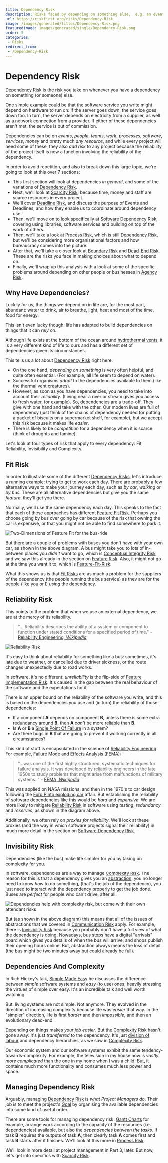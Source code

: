 ```yaml
---
title: Dependency Risk
description: Risks faced by depending on something else,  e.g. an event, process, person, piece of software or an organisation. 
url: https://riskfirst.org/risks/Dependency-Risk
image: /images/generated/titles/Dependency-Risk.png
featuredimage: images/generated/single/Dependency-Risk.png
order: 5
categories:
 - Risks
redirect_from: 
 - /Dependency-Risk
---
```


# Dependency Risk

[Dependency Risk](Dependency-Risk.md) is the risk you take on whenever you have a dependency on something (or someone) else.   <!-- tweet-end -->

One simple example could be that the software service you write might depend on hardware to run on:  if the server goes down, the service goes down too.  In turn, the server depends on electricity from a supplier, as well as a network connection from a provider.  If either of these dependencies aren't met, the service is out of commission.

Dependencies can be on _events_, _people_, _teams_, _work_, _processes_, _software_, _services_, _money_ and pretty much _any resource_, and while every project will need some of these, they also _add risk_ to any project because the reliability of the project itself is now a function involving the reliability of the dependency.  

In order to avoid repetition, and also to break down this large topic, we're going to look at this over 7 sections:   

 - This first section will look at dependencies _in general_, and some of the variations of [Dependency Risk](Dependency-Risk.md).
 - Next, we'll look at [Scarcity Risk](Scarcity-Risk.md), because time, money and staff are scarce resources in every project.
 - We'll cover [Deadline Risk](Deadline-Risk.md), and discuss the purpose of Events and Deadlines, and how they enable us to coordinate around dependency use.
 - Then, we'll move on to look specifically at [Software Dependency Risk](Software-Dependency-Risk.md), covering using libraries, software services and building on top of the work of others.
 - Then, we'll take a look at [Process Risk](Process-Risk.md), which is still [Dependency Risk](Dependency-Risk.md), but we'll be considering more organisational factors and how bureaucracy comes into the picture.
 - After that, we'll take a closer look at [Boundary Risk](Boundary-Risk.md) and [Dead-End Risk](Complexity-Risk.md#dead-end-risk).  These are the risks you face in making choices about what to depend on.
 - Finally, we'll wrap up this analysis with a look at some of the specific problems around depending on other people or businesses in [Agency Risk](Agency-Risk.md).
  
## Why Have Dependencies?

Luckily for us, the things we depend on in life are, for the most part, abundant:  water to drink, air to breathe, light, heat and most of the time, food for energy.  

This isn't even lucky though: life has adapted to build dependencies on things that it can _rely_ on.  

Although life exists at the bottom of the ocean around [hydrothermal vents](https://en.wikipedia.org/wiki/Hydrothermal_vent), it is a very different kind of life to ours and has a different set of dependencies given its circumstances. 

This tells us a lot about [Dependency Risk](Dependency-Risk.md) right here:

 - On the one hand, _depending on something_ is very often helpful, and quite often essential.  (For example, all life seem to depend on water).
 - Successful organisms _adapt_ to the dependencies available to them (like the thermal vent creatures).
 - However, as soon as you have dependencies, you need to take into account their _reliability_. (Living near a river or stream gives you access to fresh water, for example).
So, dependencies are a trade-off.  They give with one hand and take with the other.  Our modern lives are full of dependency (just think of the chains of dependency needed for putting a packet of biscuits on a supermarket shelf, for example), but we accept this risk because it makes life _easier_. 
 - There is likely to be _competition_ for a dependency when it is scarce (think of droughts and famine).


Let's look at four types of risk that apply to every dependency:  Fit, Reliability, Invisibility and Complexity.

## Fit Risk

In order to illustrate some of the different [Dependency Risks](Dependency-Risk.md), let's introduce a running example:  trying to get to work each day.  There are probably a few alternative ways to make your journey each day, such as _by car_, _walking_ or _by bus_.  These are all alternative dependencies but give you the same _feature_: they'll get you there.

Normally, we'll use the same dependency each day.  This speaks to the fact that each of these approaches has different [Feature Fit Risk](Feature-Risk.md#feature-fit-risk).   Perhaps you choose going by bus over going by car because of the risk that owning the car is expensive, or that you might not be able to find somewhere to park it.

![Two-Dimensions of Feature Fit for the bus-ride](/images/generated/risks/dependency/dependency-risk-fit.png)

But there are a couple of problems with buses you don't have with your own car, as shown in the above diagram. A bus might take you to lots of in-between places you _didn't_ want to go, which is [Conceptual Integrity Risk](Feature-Risk.md#conceptual-integrity-risk) and we saw this already in the section on [Feature Risk](Feature-Risk.md).  Also, it might not go at the time you want it to, which is [Feature-Fit-Risk](Feature-Risk.md#feature-fit-risk).  

What this shows us is that [Fit Risks](Feature-Risk.md#feature-fit-risk) are as much a problem for the suppliers of the dependency (the people running the bus service) as they are for the people (like you or I) _using_ the dependency.

## Reliability Risk

This points to the problem that when we use an external dependency, we are at the mercy of its reliability.   

> "... Reliability describes the ability of a system or component to function under stated conditions for a specified period of time." - [Reliability Engineering, _Wikipedia_](https://en.m.wikipedia.org/wiki/Reliability_engineering)

![Reliability Risk](/images/generated/risks/dependency/reliability-risk.png) 

It's easy to think about reliability for something like a bus:  sometimes, it's late due to weather, or cancelled due to driver sickness, or the route changes unexpectedly due to road works.  

In software, it's no different:  _unreliability_ is the flip-side of [Feature Implementation Risk](Feature-Risk.md#implementation-risk).  It's caused in the gap between the real behaviour of the software and the expectations for it.

There is an upper bound on the reliability of the software you write, and this is based on the dependencies you use and (in turn) the reliability of those dependencies:
  
 - If a component **A** depends on component **B**, unless there is some extra redundancy around **B**, then **A** _can't_ be more reliable than **B**.
 - Is **A** or **B** a [Single Point Of Failure](https://en.wikipedia.org/wiki/Single_point_of_failure) in a system?
 - Are there bugs in **B** that are going to prevent it working correctly in all circumstances?

This kind of stuff is encapsulated in the science of [Reliability Engineering](https://en.wikipedia.org/wiki/Reliability_engineering).   For example, [Failure Mode and Effects Analysis (FEMA)](https://en.wikipedia.org/wiki/Failure_mode_and_effects_analysis):

> "...was one of the first highly structured, systematic techniques for failure analysis. It was developed by reliability engineers in the late 1950s to study problems that might arise from malfunctions of military systems. " - [FEMA, _Wikipedia_](https://en.wikipedia.org/wiki/Failure_mode_and_effects_analysis)

This was applied on NASA missions, and then in the 1970's to car design following the [Ford Pinto exploding car](https://en.wikipedia.org/wiki/Ford_Pinto#Design_flaws_and_ensuing_lawsuits) affair.  But establishing the reliability of software dependencies like this would be _hard_ and _expensive_.  We are more likely to mitigate [Reliability Risk](#reliability-risk) in software using _testing_, _redundancy_ and _reserves_, as shown in the diagram above.  

Additionally, we often rely on _proxies for reliability_.  We'll look at these proxies (and the way in which software projects signal their reliability) in much more detail in the section on [Software Dependency Risk](Software-Dependency-Risk.md).

## Invisibility Risk

Dependencies (like the bus) make life simpler for you by taking on complexity for you.

In software, dependencies are a way to manage [Complexity Risk](Complexity-Risk.md).  The reason for this is that a dependency gives you an [abstraction](../thinking/Glossary.md#abstraction): you no longer need to know _how_ to do something, (that's the job of the dependency), you just need to interact with the dependency properly to get the job done.  Buses are _perfect_ for people who can't drive, after all.

![Dependencies help with complexity risk, but come with their own attendant risks](/images/generated/risks/dependency/dependency-risk.png)

But (as shown in the above diagram) this means that all of the issues of abstractions that we covered in [Communication Risk](Communication-Risk.md) apply.  For example, there is [Invisibility Risk](Communication-Risk.md#invisibility-risk) because you probably don't have a full view of what the dependency is doing.  Nowadays, bus stops have a digital "arrivals" board which gives you details of when the bus will arrive, and shops publish their opening hours online.  But, abstraction always means the loss of detail (the bus might be two minutes away but could already be full).

## Dependencies And Complexity

In Rich Hickey's talk, [Simple Made Easy](https://www.infoq.com/presentations/Simple-Made-Easy) he discusses the difference between _simple_ software systems and _easy_ (to use) ones, heavily stressing the virtues of simple over easy.  It's an incredible talk and well worth watching.  

But: living systems are not simple.  Not anymore.  They evolved in the direction of increasing complexity because life was _easier_ that way.  In the "simpler" direction, life is first _harder_ and then _impossible_, and then an evolutionary dead-end.  

Depending on things makes _your job easier_.  But the [Complexity Risk](Complexity-Risk.md) hasn't gone away: it's just _transferred_ to the dependency.  It's just [division of labour](https://en.wikipedia.org/wiki/Division_of_labour) and dependency hierarchies, as we saw in [Complexity Risk](Complexity-Risk.md#Hierarchies-and-Modularisation).

Our economic system and our software systems exhibit the same tendency-towards-complexity.  For example, the television in my house now is _vastly more complicated_ than the one in my home when I was a child.  But, it contains much more functionality and consumes much less power and space.  

## Managing Dependency Risk

Arguably, managing [Dependency Risk](Dependency-Risk.md) is _what Project Managers do_.  Their job is to meet the project's [Goal](../thinking/Glossary.md#goal-in-mind) by organising the available dependencies into some kind of useful order.  

There are some tools for managing dependency risk:  [Gantt Charts](https://en.wikipedia.org/wiki/Gantt_chart) for example, arrange work according to the capacity of the resources (i.e. dependencies) available, but also the _dependencies between the tasks_.   If task **B** requires the outputs of task **A**, then clearly task **A** comes first and task **B** starts after it finishes.  We'll look at this more in [Process Risk](Process-Risk.md). 

We'll look in more detail at project management in Part 3, later.   But now, let's get into specifics with [Scarcity Risk](Scarcity-Risk.md).




